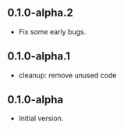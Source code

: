 ## 0.1.0-alpha.2
- Fix some early bugs.
## 0.1.0-alpha.1
- cleanup: remove unused code

## 0.1.0-alpha

- Initial version.

